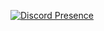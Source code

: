 [![Discord Presence](https://lanyard-profile-readme.vercel.app/api/482541644944506880)](https://discord.com/users/482541644944506880)
